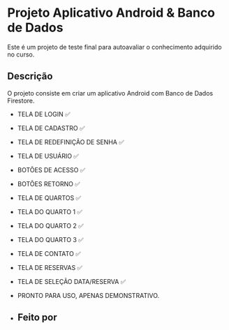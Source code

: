 # Projeto Aplicativo Android & Banco de Dados

Este é um projeto de teste final para autoavaliar o conhecimento adquirido no curso.

## Descrição

O projeto consiste em criar um aplicativo Android com Banco de Dados Firestore.

- TELA DE LOGIN ✅
- TELA DE CADASTRO ✅
- TELA DE REDEFINIÇÃO DE SENHA ✅
- TELA DE USUÁRIO ✅
- BOTÕES DE ACESSO ✅
- BOTÕES RETORNO ✅
- TELA DE QUARTOS ✅
- TELA DO QUARTO 1 ✅
- TELA DO QUARTO 2 ✅
- TELA DO QUARTO 3 ✅
- TELA DE CONTATO ✅
- TELA DE RESERVAS ✅
- TELA DE SELEÇÃO DATA/RESERVA ✅

- PRONTO PARA USO, APENAS DEMONSTRATIVO.

- ## Feito por

